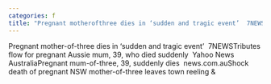```yaml
---
categories: f
title: "Pregnant motherofthree dies in ‘sudden and tragic event’  7NEWS"
---
```

Pregnant mother-of-three dies in ‘sudden and tragic event’&nbsp;&nbsp;7NEWSTributes flow for pregnant Aussie mum, 39, who died suddenly&nbsp;&nbsp;Yahoo News AustraliaPregnant mum-of-three, 39, suddenly dies&nbsp;&nbsp;news.com.auShock death of pregnant NSW mother-of-three leaves town reeling&nbsp;&